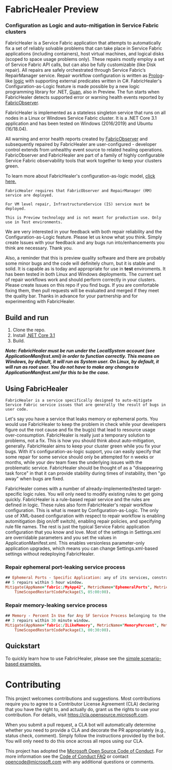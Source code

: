 # FabricHealer Preview
### Configuration as Logic and auto-mitigation in Service Fabric clusters

FabricHealer is a Service Fabric application that attempts to automatically fix a set of reliably solvable problems that can take place in Service Fabric applications
(including containers), host virtual machines, and logical disks (scoped to space usage problems only).
These repairs mostly employ a set of Service Fabric API calls, but can also be fully customizable (like Disk repair).
All repairs are safely orchestrated through Service Fabric’s RepairManager service.
Repair workflow configuration is written as [Prolog](http://www.let.rug.nl/bos/lpn//lpnpage.php?pageid=online)-like [logic](https://github.com/microsoft/service-fabric-healer/tree/main/FabricHealer/PackageRoot/Config/LogicRules) with supporting external predicates written in C#.
FabricHealer's Configuration-as-Logic feature is made possible by a new logic programming library for .NET, [Guan](https://github.com/microsoft/guan), also in Preview.
The fun starts when FabricHealer detects supported error or warning health events reported by [FabricObserver](https://github.com/microsoft/service-fabric-observer).

FabricHealer is implemented as a stateless singleton service that runs on all nodes in a Linux or Windows Service Fabric cluster. It is a .NET Core 3.1 application and has been tested on Windows (2016/2019) and Ubuntu (16/18.04).  

All warning and error health reports created by [FabricObserver](https://github.com/microsoft/service-fabric-observer) and subsequently repaired by FabricHealer are user-configured - developer control extends from unhealthy event source to related healing operations.
FabricObserver and FabricHealer are part of a family of highly configurable Service Fabric observability tools that work together to keep your clusters green.


To learn more about FabricHealer's configuration-as-logic model, [click here.](https://github.com/microsoft/service-fabric-healer/tree/main/Documentation/LogicWorkflows.md)  

```
FabricHealer requires that FabricObserver and RepairManager (RM) service are deployed. 
```
```
For VM level repair, InfrastructureService (IS) service must be deployed.
```
```
This is Preview technology and is not meant for production use. Only use in Test environments.
```
We are very interested in your feedback with both repair reliability and the Configuration-as-Logic feature. Please let us know what you think. Simply create Issues with your feedback and any bugs run into/enhancements you think are necessary. Thank you.  

Also, a reminder that this is preview quality software and there are probably some minor bugs and the code will definitely churn, but it is stable and solid.
It is capable as is today and appropriate for use in **test** enviroments. It has been tested in both Linux and Windows deployments.
The current set of repair workflows work and should perform correctly in your clusters. Please create Issues on this repo if you find bugs. If you are comfortable fixing them, then
pull requests will be evaluated and merged if they meet the quality bar. Thanks in advance for your partnership and for experimenting with FabricHealer.

## Build and run  

1. Clone the repo.
2. Install [.NET Core 3.1](https://dotnet.microsoft.com/download/dotnet-core/3.1)
3. Build. 

***Note: FabricHealer must be run under the LocalSystem account (see ApplicationManifest.xml) in order to function correctly. This means on Windows, by default, it will run as System user. On Linux, by default, it will run as root user. You do not have to make any changes to ApplicationManifest.xml for this to be the case.*** 

## Using FabricHealer  

```FabricHealer is a service specifically designed to auto-mitigate Service Fabric service issues that are generally the result of bugs in user code.```  

Let's say you have a service that leaks memory or ephemeral ports. You would use FabricHealer to keep the problem in check while your developers figure out the root cause and fix the bug(s) that lead to resource usage over-consumption. FabricHealer is really just a temporary solution to problems, not a fix. This is how you should think about auto-mitigation, generally. FabricHealer aims to keep your cluster green while you fix your bugs. With it's configuration-as-logic support, you can easily specify that some repair for some service should only be attempted for n weeks or months, while your dev team fixes the underlying issues with the problematic service. FabricHealer should be thought of as a "disappearing task force" in that it can provide stability during times of instability, then "go away" when bugs are fixed. 

FabricHealer comes with a number of already-implemented/tested target-specific logic rules. You will only need to modify existing rules to get going quickly. FabricHealer is a rule-based repair service and the rules are defined in logic. These rules also form FabricHealer's repair workflow configuration. This is what is meant by Configuration-as-Logic. The only use of XML-based configuration with respect to repair workflow is enabling automitigation (big on/off switch), enabling repair policies, and specifying rule file names. The rest is just the typical Service Fabric application configuration that you know and love. Most of the settings in
Settings.xml are overridable parameters and you set the values in ApplicationManifest.xml. This enables versionless parameter-only application upgrades, which means you can change Settings.xml-based settings without redeploying FabricHealer. 

### Repair ephemeral port-leaking service process

```Prolog
## Ephemeral Ports - Specific Application: any of its services, constrained on number of local ephemeral ports open. 
## 5 repairs within 5 hour window.
Mitigate(AppName="fabric:/MyApp42", MetricName="EphemeralPorts", MetricValue=?MetricValue) :- ?MetricValue > 5000, 
    TimeScopedRestartCodePackage(5, 05:00:00).
```

### Repair memory-leaking service process

```Prolog
## Memory - Percent In Use for Any SF Service Process belonging to the specified SF Application. 
## 3 repairs within 30 minute window.
Mitigate(AppName="fabric:/ILikeMemory", MetricName="MemoryPercent", MetricValue=?MetricValue) :- ?MetricValue >= 70, 
    TimeScopedRestartCodePackage(3, 00:30:00).
```

## Quickstart

To quickly learn how to use FabricHealer, please see the [simple scenario-based examples.](https://github.com/microsoft/service-fabric-healer/tree/main/Documentation/Using.md)

# Contributing

This project welcomes contributions and suggestions.  Most contributions require you to agree to a
Contributor License Agreement (CLA) declaring that you have the right to, and actually do, grant us
the rights to use your contribution. For details, visit https://cla.opensource.microsoft.com.

When you submit a pull request, a CLA bot will automatically determine whether you need to provide
a CLA and decorate the PR appropriately (e.g., status check, comment). Simply follow the instructions
provided by the bot. You will only need to do this once across all repos using our CLA.

This project has adopted the [Microsoft Open Source Code of Conduct](https://opensource.microsoft.com/codeofconduct/).
For more information see the [Code of Conduct FAQ](https://opensource.microsoft.com/codeofconduct/faq/) or
contact [opencode@microsoft.com](mailto:opencode@microsoft.com) with any additional questions or comments.
